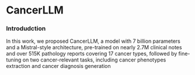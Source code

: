 # CancerLLM

###  Introdudction
In this work, we proposed CancerLLM, a model with 7 billion parameters and a Mistral-style architecture,
pre-trained on nearly 2.7M clinical notes and over 515K pathology reports covering
17 cancer types, followed by fine-tuning on two cancer-relevant tasks, including
cancer phenotypes extraction and cancer diagnosis generation
